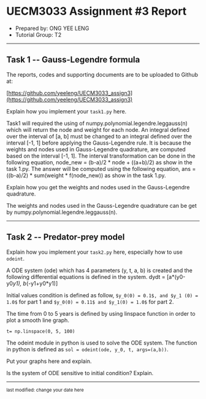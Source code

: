 UECM3033 Assignment #3 Report
========================================================

- Prepared by: ONG YEE LENG
- Tutorial Group: T2

--------------------------------------------------------

## Task 1 --  Gauss-Legendre formula

The reports, codes and supporting documents are to be uploaded to Github at: 

[https://github.com/yeeleng/UECM3033_assign3](https://github.com/yeeleng/UECM3033_assign3)


Explain how you implement your `task1.py` here.

Task1 will required the using of numpy.polynomial.legendre.leggauss(n) which will return the node and weight for each node. 
An integral defined over the interval of [a, b] must be changed to an integral defined over the interval [-1, 1] before applying the Gauss-Legendre rule. 
It is because the weights and nodes used in Gauss-Legendre quadrature, are computed based on the interval [-1, 1].
The interval transformation can be done in the following equation, node_new = (b-a)/2 * node + ((a+b)/2) as show in the task 1.py.
The answer will be computed using the following equation, ans = ((b-a)/2) * sum(weight * f(node_new)) as show in the task 1.py.

Explain how you get the weights and nodes used in the Gauss-Legendre quadrature.

The weights and nodes used in the Gauss-Legendre quadrature can be get by numpy.polynomial.legendre.leggauss(n).

---------------------------------------------------------

## Task 2 -- Predator-prey model

Explain how you implement your `task2.py` here, especially how to use `odeint`.

A ODE system (ode) which has 4 parameters (y, t, a, b) is created and the following differential equations is defined in the system. dydt = [a*(y0-y0*y1), b*(-y1+y0*y1)]

Initial values condition is defined as follow, `$y_0(0) = 0.1$, and $y_1 (0) = 1.0$` for part 1 and `$y_0(0) = 0.11$ and $y_1(0) = 1.0$` for part 2.

The time from 0 to 5 years is defined by using linspace function in order to plot a smooth line graph.

`t= np.linspace(0, 5, 100)`

The odeint module in python is used to solve the ODE system. 
The function in python is defined as `sol = odeint(ode, y_0, t, args=(a,b))`.



Put your graphs here and explain.

Is the system of ODE sensitive to initial condition? Explain.

-----------------------------------

<sup>last modified: change your date here</sup>
